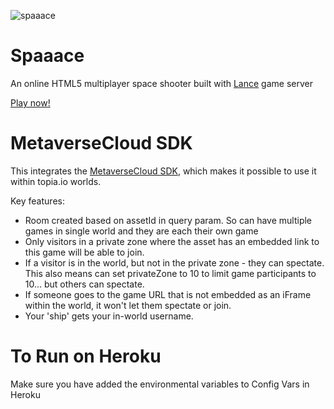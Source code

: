![spaaace](https://cloud.githubusercontent.com/assets/3951311/21784604/ffc2d282-d6c4-11e6-97f0-0ada12c4fab7.gif)

# Spaaace

An online HTML5 multiplayer space shooter built with [Lance](http://lance.gg) game server

[Play now!](http://spaaace.herokuapp.com)

# MetaverseCloud SDK

This integrates the [MetaverseCloud SDK](https://github.com/metaversecloud-com/mc-sdk-js), which makes it possible to use it within topia.io worlds.

Key features:

* Room created based on assetId in query param.  So can have multiple games in single world and they are each their own game
* Only visitors in a private zone where the asset has an embedded link to this game will be able to join.
* If a visitor is in the world, but not in the private zone - they can spectate.  This also means can set privateZone to 10 to limit game participants to 10... but others can spectate.
* If someone goes to the game URL that is not embedded as an iFrame within the world, it won't let them spectate or join.
* Your 'ship' gets your in-world username.

# To Run on Heroku

Make sure you have added the environmental variables to Config Vars in Heroku
